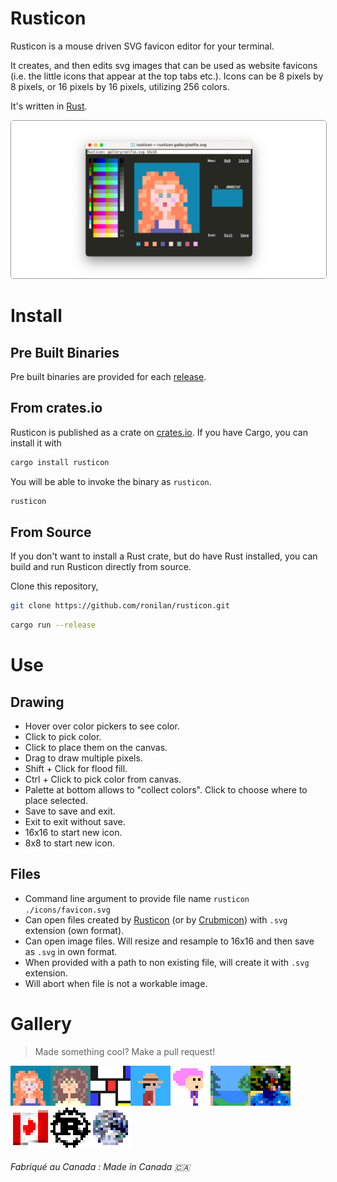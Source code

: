 # Rusticon

Rusticon is a mouse driven SVG favicon editor for your terminal.

It creates, and then edits svg images that can be used as website favicons (i.e. the little icons that appear at the top tabs etc.). Icons can be 8 pixels by 8 pixels, or 16 pixels by 16 pixels, utilizing 256 colors. 

It's written in [Rust](https://www.rust-lang.org/).


<p align=center><img src="./media/social.png" alt="banner" width="640" style="border: 1px solid #999; border-radius: 5px"/></p>

# Install

## Pre Built Binaries

Pre built binaries are provided for each [release](https://github.com/ronilan/rusticon/releases).

## From crates.io
Rusticon is published as a crate on [crates.io](https://crates.io/crates/rusticon). If you have Cargo, you can install it with
```sh
cargo install rusticon
```

You will be able to invoke the binary as `rusticon`.
```sh
rusticon
```

## From Source
If you don't want to install a Rust crate, but do have Rust installed, you can build and run Rusticon directly from source.

Clone this repository,
```sh
git clone https://github.com/ronilan/rusticon.git
```

```sh
cargo run --release
```

# Use

## Drawing

- Hover over color pickers to see color.
- Click to pick color.
- Click to place them on the canvas.
- Drag to draw multiple pixels.
- Shift + Click for flood fill.
- Ctrl + Click to pick color from canvas.
- Palette at bottom allows to "collect colors". Click to choose where to place selected.
- Save to save and exit.
- Exit to exit without save.
- 16x16 to start new icon.
- 8x8 to start new icon.

## Files
- Command line argument to provide file name `rusticon ./icons/favicon.svg` 
- Can open files created by [Rusticon](https://github.com/ronilan/rusticon) (or by [Crubmicon](https://github.com/ronilan/crumbicon)) with `.svg` extension (own format).
- Can open image files. Will resize and resample to 16x16 and then save as `.svg` in own format.
- When provided with a path to non existing file, will create it with `.svg` extension.
- Will abort when file is not a workable image.

# Gallery

> Made something cool? Make a pull request!

<img src="./gallery/selfie.svg" width="64"><img src="./gallery/selfie-crumbicon.svg" width="64"><img src="./gallery/mondrian.svg" width="64"><img src="./gallery/luffy.svg" width="64"><img src="./gallery/pinky.svg" width="64"><img src="./gallery/lake.svg" width="64"><img src="./gallery/ronilan.svg" width="64"><img src="./gallery/canada.svg" width="64"><img src="./gallery/rust.svg" width="64"><img src="./gallery/1972_BlueMarble.svg" width="64">

###### Fabriqué au Canada : Made in Canada 🇨🇦